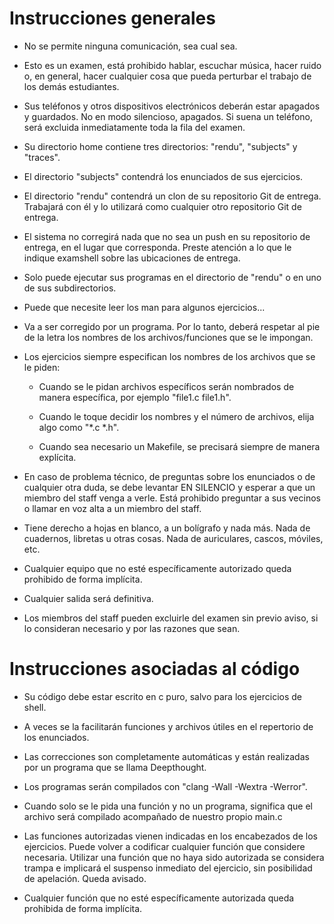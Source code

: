 # Instrucciones generales

* No se permite ninguna comunicación, sea cual sea.

* Esto es un examen, está prohibido hablar, escuchar música, hacer ruido o, en general, hacer cualquier cosa que pueda perturbar el trabajo de los demás estudiantes.

* Sus teléfonos y otros dispositivos electrónicos deberán estar apagados y guardados. No en modo silencioso, apagados. Si suena un teléfono, será excluida inmediatamente toda la fila del examen.

* Su directorio home contiene tres directorios: "rendu", "subjects" y "traces".

* El directorio "subjects" contendrá los enunciados de sus ejercicios.

* El directorio "rendu" contendrá un clon de su repositorio Git de entrega. Trabajará con él y lo utilizará como cualquier otro repositorio Git de entrega.

* El sistema no corregirá nada que no sea un push en su repositorio de entrega, en el lugar que corresponda. Preste atención a lo que le indique examshell sobre las ubicaciones de entrega.

* Solo puede ejecutar sus programas en el directorio de "rendu" o en uno de sus subdirectorios.

* Puede que necesite leer los man para algunos ejercicios...

* Va a ser corregido por un programa. Por lo tanto, deberá respetar al pie de la letra los nombres de los archivos/funciones que se le impongan.

* Los ejercicios siempre especifican los nombres de los archivos que se le piden:

  * Cuando se le pidan archivos específicos serán nombrados de manera específica, por ejemplo "file1.c file1.h".

  * Cuando le toque decidir los nombres y el número de archivos, elija algo como "*.c *.h".

  * Cuando sea necesario un Makefile, se precisará siempre de manera explícita.

* En caso de problema técnico, de preguntas sobre los enunciados o de cualquier otra duda, se debe levantar EN SILENCIO y esperar a que un miembro del staff venga a verle. Está prohibido preguntar a sus vecinos o llamar en voz alta a un miembro del staff.

* Tiene derecho a hojas en blanco, a un bolígrafo y nada más. Nada de cuadernos, libretas u otras cosas. Nada de auriculares, cascos, móviles, etc.

* Cualquier equipo que no esté específicamente autorizado queda prohibido de forma implícita.

* Cualquier salida será definitiva.

* Los miembros del staff pueden excluirle del examen sin previo aviso, si lo consideran necesario y por las razones que sean.


# Instrucciones asociadas al código

* Su código debe estar escrito en c puro, salvo para los ejercicios de shell.

* A veces se la facilitarán funciones y archivos útiles en el repertorio de los enunciados.

* Las correcciones son completamente automáticas y están realizadas por un programa que se llama Deepthought.

* Los programas serán compilados con "clang -Wall -Wextra -Werror".

* Cuando solo se le pida una función y no un programa, significa que el archivo será compilado acompañado de nuestro propio main.c

* Las funciones autorizadas vienen indicadas en los encabezados de los ejercicios. Puede volver a codificar cualquier función que considere necesaria. Utilizar una función que no haya sido autorizada se considera trampa e implicará el suspenso inmediato del ejercicio, sin posibilidad de apelación. Queda avisado.

* Cualquier función que no esté específicamente autorizada queda prohibida de forma implícita.
